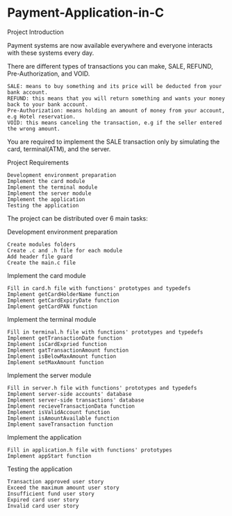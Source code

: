 # Payment-Application-in-C
Project Introduction


Payment systems are now available everywhere and everyone interacts with these systems every day.

There are different types of transactions you can make, SALE, REFUND, Pre-Authorization, and VOID.

    SALE: means to buy something and its price will be deducted from your bank account.
    REFUND: this means that you will return something and wants your money back to your bank account.
    Pre-Authorization: means holding an amount of money from your account, e.g Hotel reservation.
    VOID: this means canceling the transaction, e.g if the seller entered the wrong amount.


You are required to implement the SALE transaction only by simulating the card, terminal(ATM), and the server.

Project Requirements


    Development environment preparation
    Implement the card module
    Implement the terminal module
    Implement the server module
    Implement the application
    Testing the application

The project can be distributed over 6 main tasks:


Development environment preparation

    Create modules folders
    Create .c and .h file for each module
    Add header file guard
    Create the main.c file

Implement the card module

    Fill in card.h file with functions' prototypes and typedefs
    Implement getCardHolderName function
    Implement getCardExpiryDate function
    Implement getCardPAN function

Implement the terminal module

    Fill in terminal.h file with functions' prototypes and typedefs
    Implement getTransactionDate function
    Implement isCardExpried function
    Implement gatTransactionAmount function
    Implement isBelowMaxAmount function
    Implement setMaxAmount function

Implement the server module

    Fill in server.h file with functions' prototypes and typedefs
    Implement server-side accounts' database
    Implement server-side transactions' database
    Implement recieveTransactionData function
    Implement isValidAccount function
    Implement isAmountAvailable function
    Implement saveTransaction function

Implement the application

    Fill in application.h file with functions' prototypes
    Implement appStart function

Testing the application

    Transaction approved user story
    Exceed the maximum amount user story
    Insufficient fund user story
    Expired card user story
    Invalid card user story

